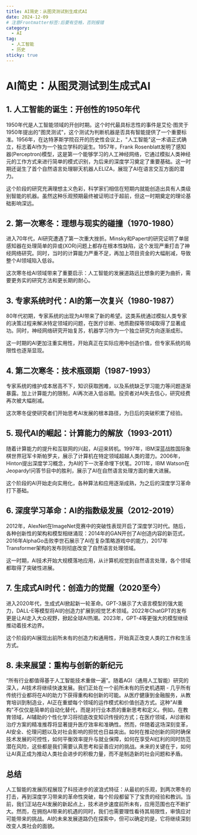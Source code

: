 ```yaml
---
title: AI简史：从图灵测试到生成式AI
date: 2024-12-09
# 注意Frontmatter标签:后要有空格，否则报错
category: 
  - AI
tag: 
  - 人工智能
  - 历史
sticky: true
---
```


# AI简史：从图灵测试到生成式AI

## 1. 人工智能的诞生：开创性的1950年代

1950年代是人工智能领域的开创时期。这个时代最具标志性的事件是艾伦·图灵于1950年提出的"图灵测试"，这个测试为判断机器是否具有智能提供了一个重要标准。1956年，在达特茅斯学院召开的历史性会议上，"人工智能"这一术语正式确立，标志着AI作为一个独立学科的诞生。1957年，Frank Rosenblatt发明了感知器(Perceptron)模型，这是第一个能够学习的人工神经网络，它通过模拟人类神经元的工作方式来进行简单的模式识别，为后来的深度学习奠定了重要基础。这一时期还诞生了首个自然语言处理聊天机器人ELIZA，展现了AI在语言交互方面的潜力。

这个阶段的研究充满理想主义色彩，科学家们相信在短期内就能创造出具有人类级别智能的机器。虽然这种乐观预期最终被证明过于超前，但这一时期奠定的理论基础影响深远。

## 2. 第一次寒冬：理想与现实的碰撞（1970-1980）

进入70年代，AI研究遭遇了第一次重大挫折。Minsky和Papert的研究证明了单层感知器在处理简单的异或(XOR)问题上都存在根本性缺陷，这个发现严重打击了神经网络研究。同时，当时的计算能力严重不足，再加上项目资金的大幅削减，导致整个AI领域陷入低谷。

这次寒冬给AI领域带来了重要启示：人工智能的发展道路远比想象的更为曲折，需要更务实的研究方法和更长期的耐心。

## 3. 专家系统时代：AI的第一次复兴（1980-1987）

80年代初期，专家系统的出现为AI带来了新的希望。这类系统通过模拟人类专家的决策过程来解决特定领域的问题，在医疗诊断、地质勘探等领域取得了显著成功。同时，神经网络研究开始复苏，机器学习作为一个独立研究方向逐渐成形。

这一时期的AI更加注重实用性，开始真正在实际应用中创造价值，但专家系统的局限性也逐渐显现。

## 4. 第二次寒冬：技术瓶颈期（1987-1993）

专家系统的维护成本居高不下，知识获取困难，以及系统缺乏学习能力等问题逐渐暴露。加上计算能力的限制，AI再次进入低谷期。投资者对AI失去信心，研究经费再次被大幅削减。

这次寒冬促使研究者们开始思考AI发展的根本路径，为日后的突破积累了经验。

## 5. 现代AI的崛起：计算能力的解放（1993-2011）

随着计算能力的提升和互联网的兴起，AI迎来转机。1997年，IBM深蓝战胜国际象棋世界冠军卡斯帕罗夫，展示了计算机在特定领域超越人类的潜力。2006年，Hinton提出深度学习概念，为AI的下一次革命埋下伏笔。2011年，IBM Watson在Jeopardy!问答节目中的胜利，展示了AI在自然语言处理方面的重大进展。

这个阶段的AI开始走向实用化，各种算法和应用逐渐成熟，为之后的深度学习革命打下基础。

## 6. 深度学习革命：AI的指数级发展（2012-2019）

2012年，AlexNet在ImageNet竞赛中的突破性表现开启了深度学习时代。随后，各种创新性的架构和模型相继涌现：2014年的GAN开创了AI创造内容的新范式，2016年AlphaGo击败李世石展示了AI在复杂策略游戏中的能力，2017年Transformer架构的发布则彻底改变了自然语言处理领域。

这一时期，AI技术开始大规模落地应用，从计算机视觉到自然语言处理，各个领域都取得了突破性进展。

## 7. 生成式AI时代：创造力的觉醒（2020至今）

进入2020年代，生成式AI掀起新一轮革命。GPT-3展示了大语言模型的强大能力，DALL-E等模型将AI的创造力扩展到视觉艺术领域。2022年ChatGPT的发布更是让AI走入大众视野，掀起全球AI热潮。2023年，GPT-4等更强大的模型继续推动着技术边界。

这个阶段的AI展现出前所未有的创造力和通用性，开始真正改变人类的工作和生活方式。

## 8. 未来展望：重构与创新的新纪元

“所有行业都值得基于人工智能技术重做一遍”。随着AGI（通用人工智能）研究的深入，AI技术将继续快速发展。我们正处在一个前所未有的历史机遇期 - 几乎所有传统行业都将在AI的助力下获得重构和创新的可能。从医疗健康到金融服务，从教育培训到制造业，AI正在重塑每个领域的运作模式和价值创造方式。这种"AI重构"不仅仅是简单的自动化替代，而是对行业本质的重新思考和定义。例如，在教育领域，AI辅助的个性化学习将彻底改变知识传授的方式；在医疗领域，AI诊断和治疗方案的精准推荐将显著提升医疗效率和准确性。然而，伴随着这场深刻变革，AI安全、伦理问题以及对社会影响的担忧也日益突出。如何在推动创新的同时确保技术发展的可控性，如何平衡效率提升与就业保障，如何在享受AI红利的同时防范潜在风险，这些都是我们需要认真思考和妥善应对的挑战。未来的关键在于，如何让AI真正成为推动人类社会进步的积极力量，而不是制造新的社会问题和矛盾。

## 总结

人工智能的发展历程展现了科技进步的波浪式特征：从最初的乐观，到两次寒冬的打击，再到深度学习带来的革命性突破，每个阶段都留下了宝贵的经验和教训。当前，我们正站在AI发展的新起点上，技术进步速度前所未有，应用范围也在不断扩大。然而，在拥抱AI带来的机遇的同时，我们也需要理性看待其局限性，审慎应对可能带来的挑战。AI的未来发展道路仍在探索中，但可以确定的是，它将继续深刻改变人类社会的面貌。
